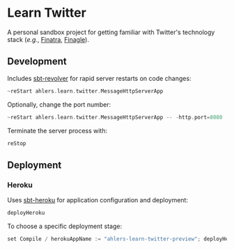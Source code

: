 # Learn Twitter

A personal sandbox project for getting familiar with Twitter's technology stack (_e.g._, [Finatra][github-finatra], [Finagle][github-finagle]).

## Development

Includes [sbt-revolver][github-sbt-revolver] for rapid server restarts on code changes:

```sbt
~reStart ahlers.learn.twitter.MessageHttpServerApp
```

Optionally, change the port number:

```sbt
~reStart ahlers.learn.twitter.MessageHttpServerApp -- -http.port=8080
```

Terminate the server process with:

```sbt
reStop
```

## Deployment

### Heroku

Uses [sbt-heroku][github-sbt-heroku] for application configuration and deployment:

```sbt
deployHeroku
```

To choose a specific deployment stage:

```sbt
set Compile / herokuAppName := "ahlers-learn-twitter-preview"; deployHeroku
```

[github-finatra]: https://github.com/twitter/finatra
[github-finagle]: https://github.com/twitter/finagle
[github-sbt-revolver]: https://github.com/spray/sbt-revolver
[github-sbt-heroku]: https://github.com/heroku/sbt-heroku
